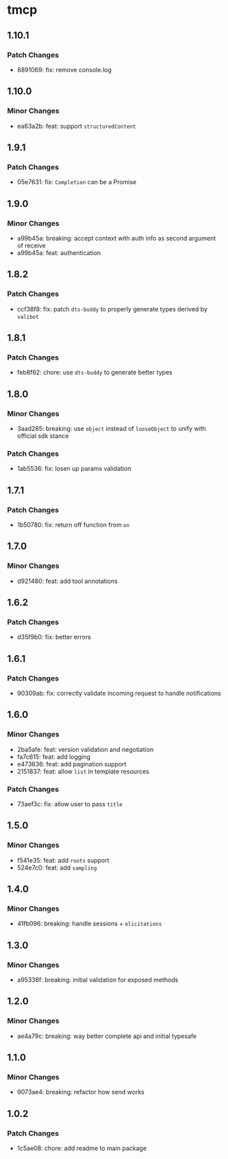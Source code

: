 # tmcp

## 1.10.1

### Patch Changes

- 8891069: fix: remove console.log

## 1.10.0

### Minor Changes

- ea63a2b: feat: support `structuredContent`

## 1.9.1

### Patch Changes

- 05e7631: fix: `Completion` can be a Promise

## 1.9.0

### Minor Changes

- a99b45a: breaking: accept context with auth info as second argument of receive
- a99b45a: feat: authentication

## 1.8.2

### Patch Changes

- ccf38f8: fix: patch `dts-buddy` to properly generate types derived by `valibot`

## 1.8.1

### Patch Changes

- feb8f62: chore: use `dts-buddy` to generate better types

## 1.8.0

### Minor Changes

- 3aad285: breaking: use `object` instead of `looseObject` to unify with official sdk stance

### Patch Changes

- 1ab5536: fix: losen up params validation

## 1.7.1

### Patch Changes

- 1b50780: fix: return off function from `on`

## 1.7.0

### Minor Changes

- d921480: feat: add tool annotations

## 1.6.2

### Patch Changes

- d35f9b0: fix: better errors

## 1.6.1

### Patch Changes

- 90309ab: fix: correctly validate incoming request to handle notifications

## 1.6.0

### Minor Changes

- 2ba5afe: feat: version validation and negotiation
- fa7c615: feat: add logging
- e473636: feat: add pagination support
- 2151837: feat: allow `list` in template resources

### Patch Changes

- 73aef3c: fix: allow user to pass `title`

## 1.5.0

### Minor Changes

- f541e35: feat: add `roots` support
- 524e7c0: feat: add `sampling`

## 1.4.0

### Minor Changes

- 41fb096: breaking: handle sessions + `elicitations`

## 1.3.0

### Minor Changes

- a95336f: breaking: initial validation for exposed methods

## 1.2.0

### Minor Changes

- ae4a79c: breaking: way better complete api and initial typesafe

## 1.1.0

### Minor Changes

- 9073ae4: breaking: refactor how send works

## 1.0.2

### Patch Changes

- 1c5ae08: chore: add readme to main package
